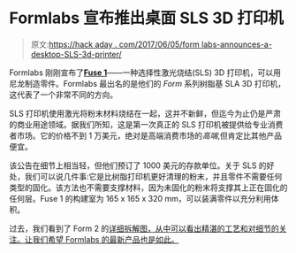 # Formlabs 宣布推出桌面 SLS 3D 打印机

> 原文:[https://hack aday . com/2017/06/05/form labs-announces-a-desktop-SLS-3d-printer/](https://hackaday.com/2017/06/05/formlabs-announces-a-desktop-sls-3d-printer/)

Formlabs 刚刚宣布了[**Fuse 1**](https://formlabs.com/3d-printers/fuse-1/)——一种选择性激光烧结(SLS) 3D 打印机，可以用尼龙制造零件。Formlabs 最出名的是他们的 *Form* 系列树脂基 SLA 3D 打印机，这代表了一个非常不同的方向。

SLS 打印机使用激光将粉末材料烧结在一起，这并不新鲜，但迄今为止仍是严肃的商业用途领域。据我们所知，这是第一次真正的 SLS 打印机被提供给专业消费者市场。它的价格不到 1 万美元，绝对是高端消费市场的*高端*,但肯定比其他产品便宜。

该公告在细节上相当轻，但他们预订了 1000 美元的存款单位。关于 SLS 的好处，我们可以说几件事:它是比树脂打印机更好清理的粉末，并且零件不需要任何类型的固化。该方法也不需要支撑材料，因为未固化的粉末将支撑其上正在固化的任何层。Fuse 1 的构建室为 165 x 165 x 320 mm，可以装满零件以充分利用体积。

过去，我们看到了 Form 2 的[详细拆解图，从中可以看出精湛的工艺和对细节的关注。让我们希望 Formlabs 的最新产品也是如此。](http://hackaday.com/2016/03/26/extremely-thorough-formlabs-form-2-teardown-by-bunnie/)